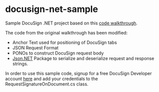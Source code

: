 # docusign-net-sample

Sample DocuSign .NET project based on this [code walkthrough](http://iodocs.docusign.com/APIWalkthrough/requestSignatureFromDocument).

The code from the original walkthrough has been modified:
- Anchor Text used for positioning of DocuSign tabs 
- JSON Request Format
- PONOs to construct DocuSign request body
- [Json.NET](https://github.com/JamesNK/Newtonsoft.Json) Package to serialize and deserialize request and response strings. 

In order to use this sample code, signup for a free DocuSign Developer account [here](https://secure.docusign.com/signup/developer) and add your credentials to the RequestSignatureOnDocument.cs class.
